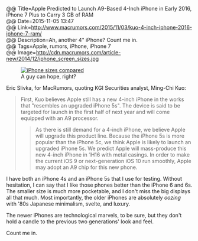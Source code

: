 @@ Title=Apple Predicted to Launch A9-Based 4-Inch iPhone in Early 2016, iPhone 7 Plus to Carry 3 GB of RAM  
@@ Date=2015-11-05 13:47  
@@ Link=http://www.macrumors.com/2015/11/03/kuo-4-inch-iphone-2016-iphone-7-ram/  
@@ Description=Ah, another 4" iPhone? Count me in.  
@@ Tags=Apple, rumors, iPhone, iPhone 7  
@@ Image=http://cdn.macrumors.com/article-new/2014/12/iphone_screen_sizes.jpg  

<figure>
	<a class="nohover" href="http://cdn.macrumors.com/article-new/2014/12/iphone_screen_sizes.jpg">
		<img src="http://cdn.macrumors.com/article-new/2014/12/iphone_screen_sizes.jpg" alt="iPhone sizes compared">
	</a>
	<figcaption>A guy can hope, right?</figcaption>
</figure>

Eric Slivka, for MacRumors, quoting KGI Securities analyst, Ming-Chi Kuo:
>First, Kuo believes Apple still has a new 4-inch iPhone in the works that "resembles an upgraded iPhone 5s". The device is said to be targeted for launch in the first half of next year and will come equipped with an A9 processor.
>>As there is still demand for a 4-inch iPhone, we believe Apple will upgrade this product line. Because the iPhone 5s is more popular than the iPhone 5c, we think Apple is likely to launch an upgraded iPhone 5s. We predict Apple will mass-produce this new 4-inch iPhone in 1H16 with metal casings. In order to make the current iOS 9 or next-generation iOS 10 run smoothly, Apple may adopt an A9 chip for this new phone.

I have both an iPhone 4s and an iPhone 5s that I use for testing. Without hesitation, I can say that I like those phones better than the iPhone 6 and 6s. The smaller size is much more pocketable, and I don't miss the big displays all that much. Most importantly, the older iPhones are absolutely *oozing* with '80s Japanese minimalism, svelte, and luxury. 

The newer iPhones are technological marvels, to be sure, but they don't hold a candle to the previous two generations' look and feel.

Count me in.